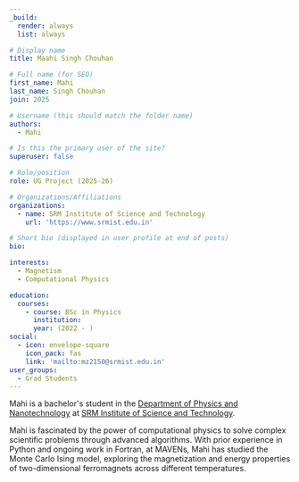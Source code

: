```yaml
---
_build:
  render: always
  list: always

# Display name
title: Maahi Singh Chouhan

# Full name (for SEO)
first_name: Mahi
last_name: Singh Chouhan
join: 2025

# Username (this should match the folder name)
authors:
  - Mahi

# Is this the primary user of the site?
superuser: false

# Role/position
role: UG Project (2025-26)

# Organizations/Affiliations
organizations:
  - name: SRM Institute of Science and Technology
    url: 'https://www.srmist.edu.in'

# Short bio (displayed in user profile at end of posts)
bio:

interests:
  - Magnetism
  - Computational Physics

education:
  courses:
    - course: BSc in Physics
      institution:
      year: (2022 - )
social:
  - icon: envelope-square
    icon_pack: fas
    link: 'mailto:mz2150@srmist.edu.in'
user_groups:
  - Grad Students
---
```

Mahi is a bachelor's  student in the [Department of Physics and
Nanotechnology](https://www.srmist.edu.in/department/department-of-physics-and-nanotechnology/) at
[SRM Institute of Science and Technology](https://www.srmist.edu.in/).

Mahi is fascinated by the power of computational physics to solve complex scientific problems
through advanced algorithms. With prior experience in Python and ongoing work in Fortran, at
MAVENs,  Mahi has studied the Monte Carlo Ising model, exploring the magnetization and energy
properties of two-dimensional ferromagnets across different temperatures.
